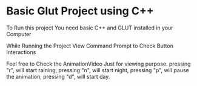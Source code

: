 # Basic Glut Project using C++ 

To Run this project You need basic C++ and GLUT installed in your Computer

While Running the Project View Command Prompt to Check Button Interactions

Feel free to Check the AnimationVideo Just for viewing purpose.
pressing "r", will start raining,
pressing "n", will start night,
pressing "p", will pause the animation,
pressing "d", will start day.
